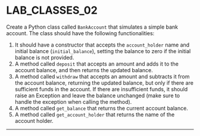 # LAB_CLASSES_02


Create a Python class called `BankAccount` that simulates a simple bank account. The class should have the following functionalities:

1. It should have a constructor that accepts the `account_holder` name and initial balance (`initial_balance`), setting the balance to zero if the initial balance is not provided.
2. A method called `deposit` that accepts an amount and adds it to the account balance, and then returns the updated balance.
3. A method called `withdraw` that accepts an amount and subtracts it from the account balance, returning the updated balance, but only if there are sufficient funds in the account. If there are insufficient funds, it should raise an Exception and leave the balance unchanged (make sure to handle the exception when calling the method).
4. A method called `get_balance` that returns the current account balance.
5. A method called `get_account_holder` that returns the name of the account holder.
---------
